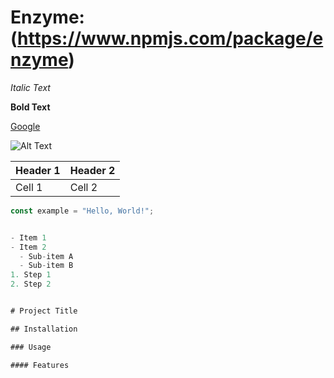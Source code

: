 # Enzyme:(https://www.npmjs.com/package/enzyme)

*Italic Text*

**Bold Text**


[Google](https://www.google.com)

![Alt Text](https://w7.pngwing.com/pngs/79/518/png-transparent-js-react-js-logo-react-react-native-logos-icon-thumbnail.png)


| Header 1 | Header 2 |
| -------- | -------- |
| Cell 1   | Cell 2   |


```javascript
const example = "Hello, World!";


- Item 1
- Item 2
  - Sub-item A
  - Sub-item B
1. Step 1
2. Step 2


# Project Title

## Installation

### Usage

#### Features